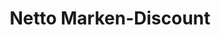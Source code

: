 ---
title: "Netto Marken-Discount"
url: /crimmitschau/netto-marken-discount-jakobsgasse/
shop: Supermarkt
---